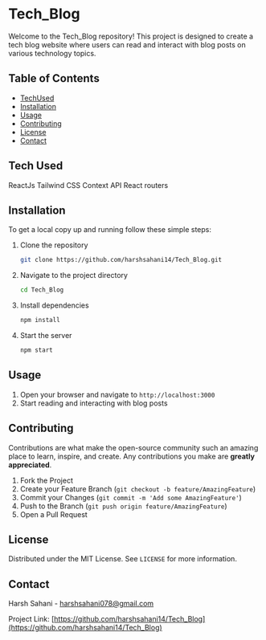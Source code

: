 
# Tech_Blog

Welcome to the Tech_Blog repository! This project is designed to create a tech blog website where users can read and interact with blog posts on various technology topics.

## Table of Contents

- [TechUsed](#TechStack)
- [Installation](#installation)
- [Usage](#usage)
- [Contributing](#contributing)
- [License](#license)
- [Contact](#contact)

## Tech Used
ReactJs
 Tailwind CSS
 Context API
 React routers

## Installation

To get a local copy up and running follow these simple steps:

1. Clone the repository
   ```sh
   git clone https://github.com/harshsahani14/Tech_Blog.git
   ```
2. Navigate to the project directory
   ```sh
   cd Tech_Blog
   ```
3. Install dependencies
   ```sh
   npm install
   ```
4. Start the server
   ```sh
   npm start
   ```

## Usage

1. Open your browser and navigate to `http://localhost:3000`
2. Start reading and interacting with blog posts

## Contributing

Contributions are what make the open-source community such an amazing place to learn, inspire, and create. Any contributions you make are **greatly appreciated**.

1. Fork the Project
2. Create your Feature Branch (`git checkout -b feature/AmazingFeature`)
3. Commit your Changes (`git commit -m 'Add some AmazingFeature'`)
4. Push to the Branch (`git push origin feature/AmazingFeature`)
5. Open a Pull Request

## License

Distributed under the MIT License. See `LICENSE` for more information.

## Contact

Harsh Sahani - harshsahani078@gmail.com

Project Link: [https://github.com/harshsahani14/Tech_Blog](https://github.com/harshsahani14/Tech_Blog)


